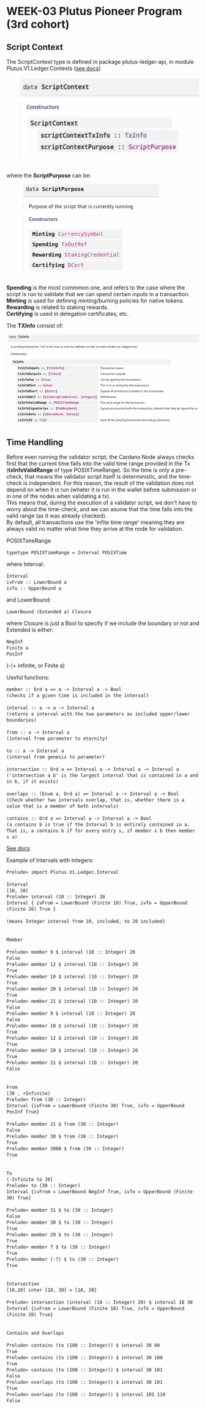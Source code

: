 # WEEK-03 Plutus Pioneer Program (3rd cohort)

## Script Context

The ScriptContext type is defined in package plutus-ledger-api, in module Plutus.V1.Ledger.Contexts ([see docs](https://playground.plutus.iohkdev.io/doc/haddock/plutus-ledger-api/html/Plutus-V1-Ledger-Contexts.html))

![ScriptContext datatype](notes/img/scriptcontext.png)

where the <b>ScriptPurpose</b> can be:

![ScriptPurpose datatype](notes/img/scriptpurpose.png)

<b>Spending</b> is the most commmon one, and refers to the case where the script is run to validate that we can spend certain inputs in a transaction.    \
<b>Minting</b> is used for defining minting/burning policies for native tokens.  \
<b>Rewarding</b> is related to staking rewards. \
<b>Certifying</b> is used in delegation certificates, etc.

The <b>TXInfo</b> consist of:

![TXInfo datatype](notes/img/txinfo.png)

## Time Handling

Before even running the validator script, the Cardano Node always checks first that the current time falls into the valid time range provided in the Tx (<b>txInfoValidRange</b> of type POSIXTimeRange). So the time is only a pre-check, that means the validator script itself is deterministic, and the time-check is independent. For this reason, the result of the validation does not depend on when it is run (wheter it is run in the wallet before submission or in one of the nodes when validating a tx). \
This means that, during the execution of a validator script, we don't have to worry about the time-check, and we can asume that the time falls into the valid range (as it was already checked). \
By default, all transactions use the 'infite time range' meaning they are always valid no matter what time they arrive at the node for validation.

POSIXTimeRange

```
typetype POSIXTimeRange = Interval POSIXTime
```

where Interval:

```
Interval	 
ivFrom :: LowerBound a	 
ivTo :: UpperBound a	 
```

and LowerBound:

```
LowerBound (Extended a) Closure	 
```

where Closure is just a Bool to specify if we include the boundary or not and Extended is either:
```
NegInf 
Finite a
PosInf 
```
(-/+ infinite, or Finite a)

Useful functions:

```
member :: Ord a => a -> Interval a -> Bool
(checks if a given time is included in the interval)

interval :: a -> a -> Interval a
(returns a interval with the two parameters as included upper/lower boundaries)

from :: a -> Interval a
(interval from parameter to eternity)

to :: a -> Interval a
(interval from genesis to parameter)

intersection :: Ord a => Interval a -> Interval a -> Interval a
('intersection a b' is the largest interval that is contained in a and in b, if it exists)

overlaps :: (Enum a, Ord a) => Interval a -> Interval a -> Bool
(Check whether two intervals overlap, that is, whether there is a value that is a member of both intervals)

contains :: Ord a => Interval a -> Interval a -> Bool
(a contains b is true if the Interval b is entirely contained in a. That is, a contains b if for every entry s, if member s b then member s a)
```

[See docs](https://playground.plutus.iohkdev.io/doc/haddock/plutus-ledger-api/html/Plutus-V1-Ledger-Interval.html#t:Extended)

Example of Intervals with Integers:
```
Prelude> import Plutus.V1.Ledger.Interval

Interval
[10, 20]
Prelude> interval (10 :: Integer) 20
Interval { ivFrom = LowerBound (Finite 10) True, ivTo = UpperBound (Finite 20) True }

(means Integer interval from 10, included, to 20 included)


Member

Prelude> member 9 $ interval (10 :: Integer) 20
False
Prelude> member 12 $ interval (10 :: Integer) 20
True
Prelude> member 10 $ interval (10 :: Integer) 20
True
Prelude> member 20 $ interval (10 :: Integer) 20
True
Prelude> member 21 $ interval (10 :: Integer) 20
False
Prelude> member 9 $ interval (10 :: Integer) 20
False
Prelude> member 10 $ interval (10 :: Integer) 20
True
Prelude> member 12 $ interval (10 :: Integer) 20
True
Prelude> member 20 $ interval (10 :: Integer) 20
True
Prelude> member 21 $ interval (10 :: Integer) 20
False


From 
[30 , +Infinite)
Prelude> from (30 :: Integer)
Interval {ivFrom = LowerBound (Finite 30) True, ivTo = UpperBound PosInf True}

Prelude> member 21 $ from (30 :: Integer)
False
Prelude> member 30 $ from (30 :: Integer)
True
Prelude> member 3000 $ from (30 :: Integer)
True


To
(-Infinite to 30]
Prelude> to (30 :: Integer)
Interval {ivFrom = LowerBound NegInf True, ivTo = UpperBound (Finite 30) True}

Prelude> member 31 $ to (30 :: Integer)
False
Prelude> member 30 $ to (30 :: Integer)
True
Prelude> member 29 $ to (30 :: Integer)
True
Prelude> member 7 $ to (30 :: Integer)
True
Prelude> member (-7) $ to (30 :: Integer)
True


Intersection
[10,20] inter [18, 30] = [18, 20]

Prelude> intersection (interval (10 :: Integer) 20) $ interval 18 30
Interval {ivFrom = LowerBound (Finite 18) True, ivTo = UpperBound (Finite 20) True}


Contains and Overlaps

Prelude> contains (to (100 :: Integer)) $ interval 30 80
True
Prelude> contains (to (100 :: Integer)) $ interval 30 100
True
Prelude> contains (to (100 :: Integer)) $ interval 30 101
False
Prelude> overlaps (to (100 :: Integer)) $ interval 30 101
True
Prelude> overlaps (to (100 :: Integer)) $ interval 101 110
False
```